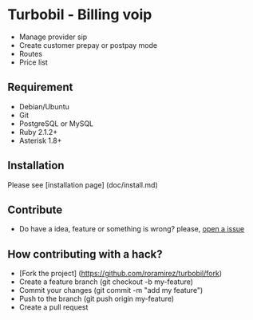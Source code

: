 # Turbobil - Billing voip

- Manage provider sip
- Create customer prepay or postpay mode
- Routes
- Price list

Requirement
-----------
- Debian/Ubuntu
- Git
- PostgreSQL or MySQL
- Ruby 2.1.2+
- Asterisk 1.8+


Installation
------------
Please see [installation page] (doc/install.md)


Contribute
----------

- Do have a idea, feature or something is wrong? please, [open a issue](https://github.com/roramirez/turbobil/issues/new)

## How  contributing with a hack?
  * [Fork the project] (https://github.com/roramirez/turbobil/fork)
  * Create a feature branch (git checkout -b my-feature)
  * Commit your changes (git commit -m "add my feature")
  * Push to the branch (git push origin my-feature)
  * Create a pull request
